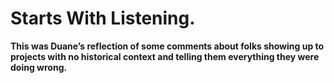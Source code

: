 Starts With Listening.
======================

**This was Duane’s reflection of some comments about folks showing up to projects with no historical context and telling them everything they were doing wrong.**
